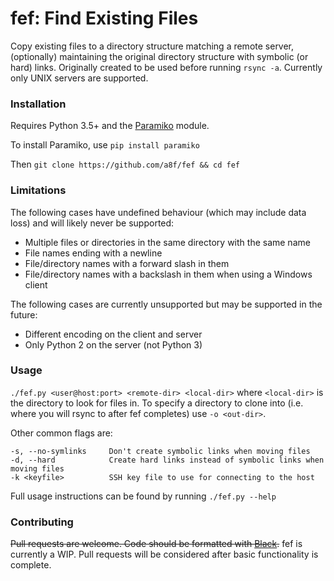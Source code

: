 # fef: Find Existing Files
Copy existing files to a directory structure matching a remote server, (optionally) maintaining the original directory structure with symbolic (or hard) links. Originally created to be used before running `rsync -a`. Currently only UNIX servers are supported.

### Installation
Requires Python 3.5+ and the [Paramiko](http://www.paramiko.org/installing.html) module.

To install Paramiko, use `pip install paramiko`

Then `git clone https://github.com/a8f/fef && cd fef`

### Limitations
The following cases have undefined behaviour (which may include data loss) and will likely never be supported:
  - Multiple files or directories in the same directory with the same name
  - File names ending with a newline
  - File/directory names with a forward slash in them
  - File/directory names with a backslash in them when using a Windows client

The following cases are currently unsupported but may be supported in the future:
  - Different encoding on the client and server
  - Only Python 2 on the server (not Python 3)

### Usage
`./fef.py <user@host:port> <remote-dir> <local-dir>` where `<local-dir>` is the directory
to look for files in. To specify a directory to clone into (i.e. where you will rsync to after fef completes) use `-o <out-dir>`.

Other common flags are:

    -s, --no-symlinks     Don't create symbolic links when moving files
    -d, --hard            Create hard links instead of symbolic links when moving files
    -k <keyfile>          SSH key file to use for connecting to the host

Full usage instructions can be found by running `./fef.py --help`


### Contributing
~~Pull requests are welcome. Code should be formatted with [Black](https://github.com/psf/black).~~ fef is currently a WIP. Pull requests will be considered after basic functionality is complete.
